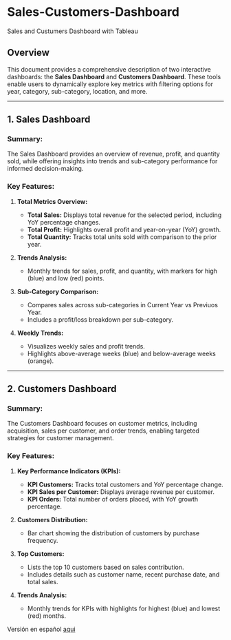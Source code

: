 # Sales-Customers-Dashboard
Sales and Custumers Dashboard with Tableau 

## Overview

This document provides a comprehensive description of two interactive dashboards: the **Sales Dashboard** and **Customers Dashboard**. These tools enable users to dynamically explore key metrics with filtering options for year, category, sub-category, location, and more.

---

## 1. Sales Dashboard

### Summary:

The Sales Dashboard provides an overview of revenue, profit, and quantity sold, while offering insights into trends and sub-category performance for informed decision-making.

### Key Features:

1. **Total Metrics Overview:**
    
    - **Total Sales:** Displays total revenue for the selected period, including YoY percentage changes.
    - **Total Profit:** Highlights overall profit and year-on-year (YoY) growth.
    - **Total Quantity:** Tracks total units sold with comparison to the prior year.
2. **Trends Analysis:**
    
    - Monthly trends for sales, profit, and quantity, with markers for high (blue) and low (red) points.
3. **Sub-Category Comparison:**
    
    - Compares sales across sub-categories in Current Year vs Previuos Year.
    - Includes a profit/loss breakdown per sub-category.
4. **Weekly Trends:**
    
    - Visualizes weekly sales and profit trends.
    - Highlights above-average weeks (blue) and below-average weeks (orange).

---

## 2. Customers Dashboard

### Summary:

The Customers Dashboard focuses on customer metrics, including acquisition, sales per customer, and order trends, enabling targeted strategies for customer management.

### Key Features:

1. **Key Performance Indicators (KPIs):**
    
    - **KPI Customers:** Tracks total customers and YoY percentage change.
    - **KPI Sales per Customer:** Displays average revenue per customer.
    - **KPI Orders:** Total number of orders placed, with YoY growth percentage.
2. **Customers Distribution:**
    
    - Bar chart showing the distribution of customers by purchase frequency.
3. **Top Customers:**
    
    - Lists the top 10 customers based on sales contribution.
    - Includes details such as customer name, recent purchase date, and total sales.
4. **Trends Analysis:**
    
    - Monthly trends for KPIs with highlights for highest (blue) and lowest (red) months.

Versión en español [aqui](README-ES.md)
